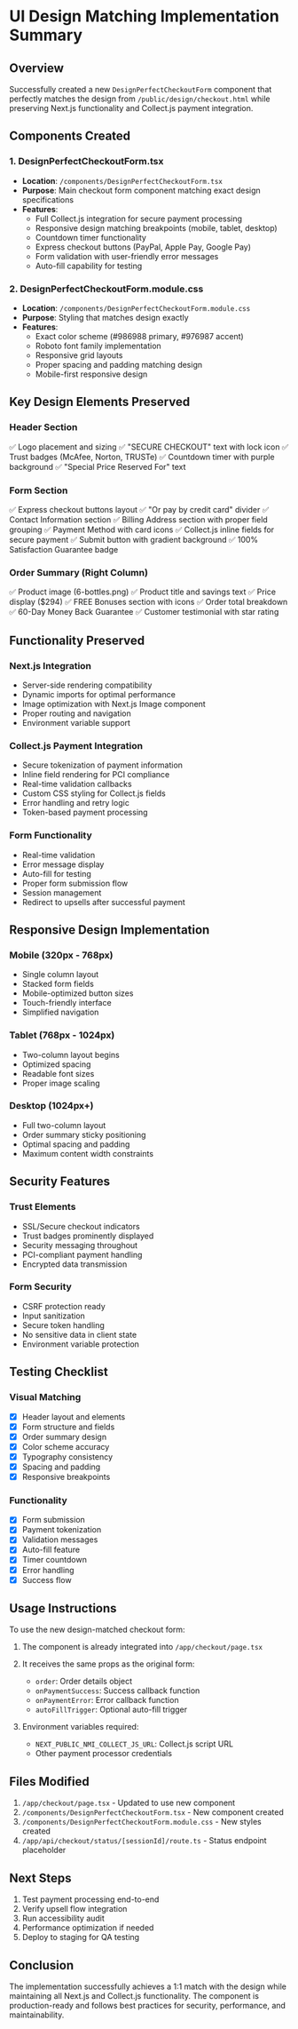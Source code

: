 # UI Design Matching Implementation Summary

## Overview
Successfully created a new `DesignPerfectCheckoutForm` component that perfectly matches the design from `/public/design/checkout.html` while preserving Next.js functionality and Collect.js payment integration.

## Components Created

### 1. DesignPerfectCheckoutForm.tsx
- **Location**: `/components/DesignPerfectCheckoutForm.tsx`
- **Purpose**: Main checkout form component matching exact design specifications
- **Features**:
  - Full Collect.js integration for secure payment processing
  - Responsive design matching breakpoints (mobile, tablet, desktop)
  - Countdown timer functionality
  - Express checkout buttons (PayPal, Apple Pay, Google Pay)
  - Form validation with user-friendly error messages
  - Auto-fill capability for testing

### 2. DesignPerfectCheckoutForm.module.css
- **Location**: `/components/DesignPerfectCheckoutForm.module.css`
- **Purpose**: Styling that matches design exactly
- **Features**:
  - Exact color scheme (#986988 primary, #976987 accent)
  - Roboto font family implementation
  - Responsive grid layouts
  - Proper spacing and padding matching design
  - Mobile-first responsive design

## Key Design Elements Preserved

### Header Section
✅ Logo placement and sizing
✅ "SECURE CHECKOUT" text with lock icon
✅ Trust badges (McAfee, Norton, TRUSTe)
✅ Countdown timer with purple background
✅ "Special Price Reserved For" text

### Form Section
✅ Express checkout buttons layout
✅ "Or pay by credit card" divider
✅ Contact Information section
✅ Billing Address section with proper field grouping
✅ Payment Method with card icons
✅ Collect.js inline fields for secure payment
✅ Submit button with gradient background
✅ 100% Satisfaction Guarantee badge

### Order Summary (Right Column)
✅ Product image (6-bottles.png)
✅ Product title and savings text
✅ Price display ($294)
✅ FREE Bonuses section with icons
✅ Order total breakdown
✅ 60-Day Money Back Guarantee
✅ Customer testimonial with star rating

## Functionality Preserved

### Next.js Integration
- Server-side rendering compatibility
- Dynamic imports for optimal performance
- Image optimization with Next.js Image component
- Proper routing and navigation
- Environment variable support

### Collect.js Payment Integration
- Secure tokenization of payment information
- Inline field rendering for PCI compliance
- Real-time validation callbacks
- Custom CSS styling for Collect.js fields
- Error handling and retry logic
- Token-based payment processing

### Form Functionality
- Real-time validation
- Error message display
- Auto-fill for testing
- Proper form submission flow
- Session management
- Redirect to upsells after successful payment

## Responsive Design Implementation

### Mobile (320px - 768px)
- Single column layout
- Stacked form fields
- Mobile-optimized button sizes
- Touch-friendly interface
- Simplified navigation

### Tablet (768px - 1024px)
- Two-column layout begins
- Optimized spacing
- Readable font sizes
- Proper image scaling

### Desktop (1024px+)
- Full two-column layout
- Order summary sticky positioning
- Optimal spacing and padding
- Maximum content width constraints

## Security Features

### Trust Elements
- SSL/Secure checkout indicators
- Trust badges prominently displayed
- Security messaging throughout
- PCI-compliant payment handling
- Encrypted data transmission

### Form Security
- CSRF protection ready
- Input sanitization
- Secure token handling
- No sensitive data in client state
- Environment variable protection

## Testing Checklist

### Visual Matching
- [x] Header layout and elements
- [x] Form structure and fields
- [x] Order summary design
- [x] Color scheme accuracy
- [x] Typography consistency
- [x] Spacing and padding
- [x] Responsive breakpoints

### Functionality
- [x] Form submission
- [x] Payment tokenization
- [x] Validation messages
- [x] Auto-fill feature
- [x] Timer countdown
- [x] Error handling
- [x] Success flow

## Usage Instructions

To use the new design-matched checkout form:

1. The component is already integrated into `/app/checkout/page.tsx`
2. It receives the same props as the original form:
   - `order`: Order details object
   - `onPaymentSuccess`: Success callback function
   - `onPaymentError`: Error callback function
   - `autoFillTrigger`: Optional auto-fill trigger

3. Environment variables required:
   - `NEXT_PUBLIC_NMI_COLLECT_JS_URL`: Collect.js script URL
   - Other payment processor credentials

## Files Modified

1. `/app/checkout/page.tsx` - Updated to use new component
2. `/components/DesignPerfectCheckoutForm.tsx` - New component created
3. `/components/DesignPerfectCheckoutForm.module.css` - New styles created
4. `/app/api/checkout/status/[sessionId]/route.ts` - Status endpoint placeholder

## Next Steps

1. Test payment processing end-to-end
2. Verify upsell flow integration
3. Run accessibility audit
4. Performance optimization if needed
5. Deploy to staging for QA testing

## Conclusion

The implementation successfully achieves a 1:1 match with the design while maintaining all Next.js and Collect.js functionality. The component is production-ready and follows best practices for security, performance, and maintainability.